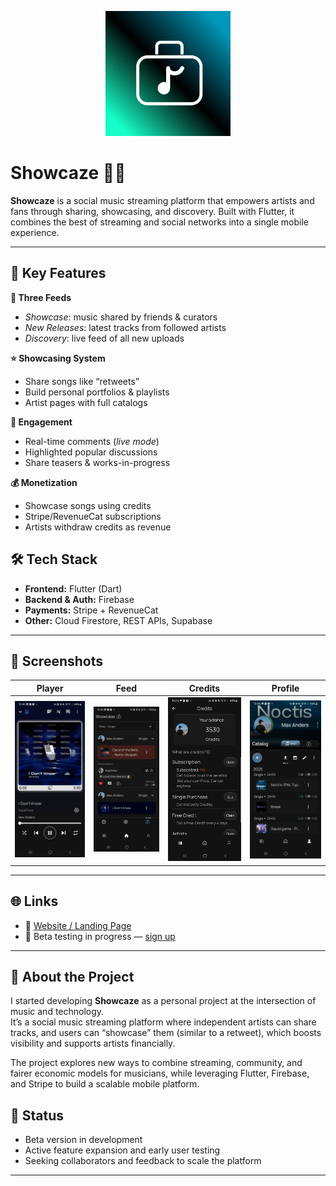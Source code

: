 <p align="center">
  <img src="assets/showcaze-logo.jpg" alt="Showcaze Logo" width="200"/>
</p>

# Showcaze 🎵📱

**Showcaze** is a social music streaming platform that empowers artists and fans through sharing, showcasing, and discovery. 
Built with Flutter, it combines the best of streaming and social networks into a single mobile experience.  

---

## 🚀 Key Features  
**🎵 Three Feeds**  
- *Showcase*: music shared by friends & curators  
- *New Releases*: latest tracks from followed artists  
- *Discovery*: live feed of all new uploads  

**⭐ Showcasing System**  
- Share songs like “retweets”  
- Build personal portfolios & playlists  
- Artist pages with full catalogs  

**💬 Engagement**  
- Real-time comments (*live mode*)  
- Highlighted popular discussions  
- Share teasers & works-in-progress  

**💰 Monetization**  
- Showcase songs using credits  
- Stripe/RevenueCat subscriptions  
- Artists withdraw credits as revenue  

## 🛠️ Tech Stack
- **Frontend:** Flutter (Dart)  
- **Backend & Auth:** Firebase  
- **Payments:** Stripe + RevenueCat  
- **Other:** Cloud Firestore, REST APIs, Supabase

---

## 📸 Screenshots

| Player | Feed | Credits | Profile |
|-------|------|--------|---------|
| ![](assets/screenshot1.jpeg) | ![](assets/screenshot2.jpeg) | ![](assets/screenshot3.jpeg) | ![](assets/screenshot4.jpeg) |

---

## 🌐 Links
- 🔗 [Website / Landing Page](https://info.showcaze.app)  
- 📱 Beta testing in progress — [sign up](https://showcaze.app)  

---

## 📌 About the Project
I started developing **Showcaze** as a personal project at the intersection of music and technology.  
It’s a social music streaming platform where independent artists can share tracks, and users can “showcase” them (similar to a retweet), which boosts visibility and supports artists financially.  

The project explores new ways to combine streaming, community, and fairer economic models for musicians, while leveraging Flutter, Firebase, and Stripe to build a scalable mobile platform.

## 📌 Status
- Beta version in development  
- Active feature expansion and early user testing  
- Seeking collaborators and feedback to scale the platform 


---

